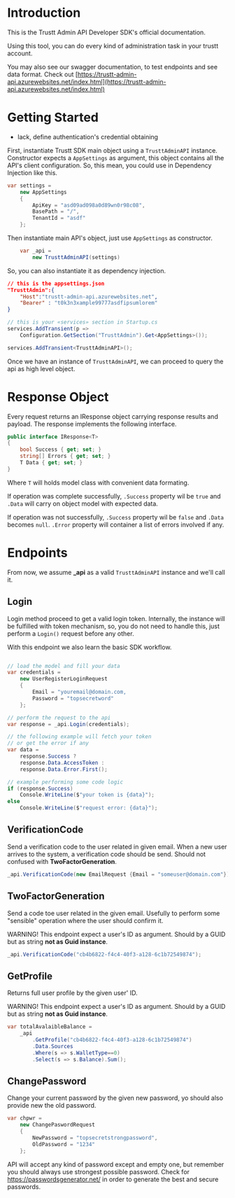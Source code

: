 # Introduction 

This is the Trustt Admin API Developer SDK's official documentation.

Using this tool, you can do every kind of administration task in your trustt account.

You may also see our swagger documentation, to test endpoints and see data format. Check out
[https://trustt-admin-api.azurewebsites.net/index.html](https://trustt-admin-api.azurewebsites.net/index.html)

# Getting Started

- lack, define authentication's credential obtaining

First, instantiate Trustt SDK main object using a `TrusttAdminAPI` instance. Constructor expects a `AppSettings` as argument, this object contains all the API's client configuration. So, this mean, you could use in Dependency Injection like this.

```C#
var settings = 
    new AppSettings 
    { 
        ApiKey = "asd09ad098a0d89wn0r98c08",
        BasePath = "/",
        TenantId = "asdf" 
    }; 
```

Then instantiate main API's object, just use `AppSettings` as constructor.

```C#
    var _api =
        new TrusttAdminAPI(settings)
```

So, you can also instantiate it as dependency injection.

```json
// this is the appsettings.json
"TrusttAdmin":{
    "Host":"trustt-admin-api.azurewebsites.net",
    "Bearer" : "t0k3n3xample99777asdfipsumlorem"
}
```

```C# 
// this is your «services» section in Startup.cs
services.AddTransient(p =>
    Configuration.GetSection("TrusttAdmin").Get<AppSettings>());

services.AddTransient<TrusttAdminAPI>();
```

Once we have an instance of `TrusttAdminAPI`, we can proceed to query the api as high level object. 

# Response Object

Every request returns an IResponse object carrying response results and payload. The response implements the following interface.

```C#
public interface IResponse<T>
{
    bool Success { get; set; }
    string[] Errors { get; set; }
    T Data { get; set; }
}
```

Where `T` will holds model class with convenient data formating. 

If operation was complete successfully, `.Success` property wil be `true` and `.Data` will carry on object model with expected data.

If operation was not successfully, `.Success` property wil be `false` and `.Data` becomes `null`. `.Error` property will container a list of errors involved if any.

# Endpoints

From now, we assume **_api** as a valid `TrusttAdminAPI` instance and we'll call it.

## Login

Login method proceed to get a valid login token. Internally, the instance will be fulfilled with token mechanism, so, you do not need to handle this, just perform a `Login()` request before any other.

With this endpoint we also learn the basic SDK workflow.

```C#

// load the model and fill your data
var credentials =
    new UserRegisterLoginRequest
    {
        Email = "youremail@domain.com,
        Password = "topsecretword"
    };

// perform the request to the api
var response = _api.Login(credentials);

// the following example will fetch your token
// or get the error if any
var data = 
    response.Success ?
    response.Data.AccessToken :
    response.Data.Error.First();

// example performing some code logic
if (response.Success)
    Console.WriteLine($"your token is {data}");
else
    Console.WriteLine($"request error: {data}");
```

## VerificationCode

Send a verification code to the user related in given email. When a new user arrives to the system, a verification code should be send. Should not confused with **TwoFactorGeneration**.

```C#
_api.VerificationCode(new EmailRequest {Email = "someuser@domain.com"});
```

## TwoFactorGeneration

Send a code toe user related in the given email. Usefully to perform some "sensible" operation where the user should confirm it.

WARNING! This endpoint expect a user's ID as argument. Should by a GUID but as string **not as Guid instance**.

```C#
_api.VerificationCode("cb4b6822-f4c4-40f3-a128-6c1b72549874");
```

## GetProfile

Returns full user profile by the given user' ID.

WARNING! This endpoint expect a user's ID as argument. Should by a GUID but as string **not as Guid instance**.

```C#
var totalAvalaibleBalance =
    _api
        .GetProfile("cb4b6822-f4c4-40f3-a128-6c1b72549874")
        .Data.Sources
        .Where(s => s.WalletType==0)
        .Select(s => s.Balance).Sum();
```

## ChangePassword

Change your current password by the given new password, yo should also provide new the old password.

```C#
var chpwr =
    new ChangePaswordRequest
    {
        NewPassword = "topsecretstrongpassword",
        OldPassword = "1234"
    };
```

API will accept any kind of password except and empty one, but remember you should always use strongest possible password. Check for https://passwordsgenerator.net/ in order to generate the best and secure passwords.


